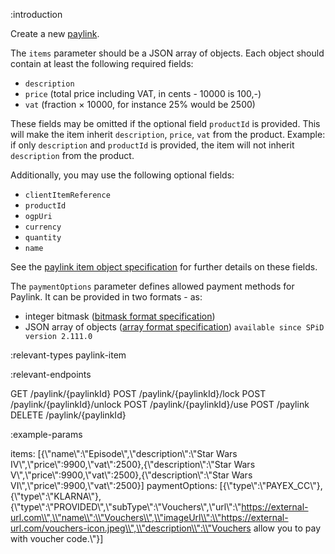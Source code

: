 :introduction

Create a new [paylink](/paylink-api/).

The `items` parameter should be a JSON array of objects. Each object should
contain at least the following required fields:

- `description`
- `price` (total price including VAT, in cents - 10000 is 100,-)
- `vat` (fraction × 10000, for instance 25% would be 2500)

These fields may be omitted if the optional field `productId` is provided. This will make the item inherit `description`, `price`, `vat` from the product.
Example: if only `description` and `productId` is provided, the item will not inherit `description` from the product.

Additionally, you may use the following optional fields:

- `clientItemReference`
- `productId`
- `ogpUri`
- `currency`
- `quantity`
- `name`

See the [paylink item object specification](/types/paylink-item/) for further
details on these fields.

The `paymentOptions` parameter defines allowed payment methods for Paylink. It can be provided in two formats - as:

- integer bitmask ([bitmask format specification](/types/payment-options/))
- JSON array of objects ([array format specification](/types/payment-options-array/)) `available since SPiD version 2.111.0`


:relevant-types paylink-item

:relevant-endpoints

GET /paylink/{paylinkId}
POST /paylink/{paylinkId}/lock
POST /paylink/{paylinkId}/unlock
POST /paylink/{paylinkId}/use
POST /paylink
DELETE /paylink/{paylinkId}

:example-params

items: [{\\"name\\":\\"Episode\\",\\"description\\":\\"Star Wars IV\\",\\"price\\":9900,\\"vat\\":2500},{\\"description\\":\\"Star Wars V\\",\\"price\\":9900,\\"vat\\":2500},{\\"description\\":\\"Star Wars VI\\",\\"price\\":9900,\\"vat\\":2500}]
paymentOptions: [{\\"type\\":\\"PAYEX_CC\\"},{\\"type\\":\\"KLARNA\\"},{\\"type\\":\\"PROVIDED\\",\\"subType\\":\\"Vouchers\\",\\"url\\":\\"https://external-url.com\\",\\"name\\":\\"Vouchers\\",\\"imageUrl\\":\\"https://external-url.com/vouchers-icon.jpeg\\",\\"description\\":\\"Vouchers allow you to pay with voucher code.\\"}]
